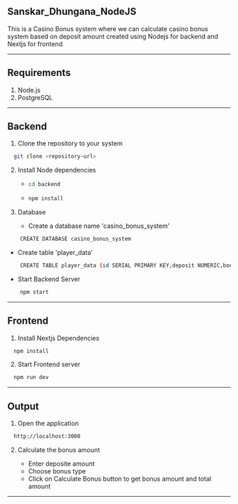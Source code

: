 ## Sanskar_Dhungana_NodeJS

This is a Casino Bonus system where we can calculate casino bonus system based on deposit amount created using Nodejs for backend and Nextjs for frontend

----------------------------------------------------------------------------------------------------------------------------------------------------

## Requirements

1. Node.js
2. PostgreSQL

----------------------------------------------------------------------------------------------------------------------------------------------------

## Backend 

1. Clone the repository to your system
  ```sh
    git clone <repository-url>
  ```
2. Install Node dependencies

    -   ```sh
        cd backend
          ```
    -   ```sh
        npm install
          ```
  
3. Database

   - Create a database name 'casino_bonus_system'

 ```sh
     CREATE DATABASE casino_bonus_system
  ```
   - Create table 'player_data'
 ```sh
     CREATE TABLE player_data (id SERIAL PRIMARY KEY,deposit NUMERIC,bonus NUMERIC,total NUMERIC);
  ```
   - Start Backend Server
 ```sh
     npm start
  ```
----------------------------------------------------------------------------------------------------------------------------------------------------

## Frontend

1. Install Nextjs Dependencies
 ```sh
   npm install
 ```
2. Start Frontend server
 ```sh
   npm run dev
 ```
----------------------------------------------------------------------------------------------------------------------------------------------------

## Output

1. Open the application
 ```sh
   http://localhost:3000
 ```
2. Calculate the bonus amount

   - Enter deposite amount
   - Choose bonus type
   - Click on Calculate Bonus button to get bonus amount and total amount

----------------------------------------------------------------------------------------------------------------------------------------------------
   



